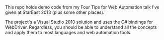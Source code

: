 This repo holds demo code from my Four Tips for Web Automation talk I've
given at StarEast 2013 (plus some other places).

The project's a Visual Studio 2010 solution and uses the C# bindings for
WebDriver. Regardless, you should be able to understand all the concepts
and apply them to most languages and web automation tools.
